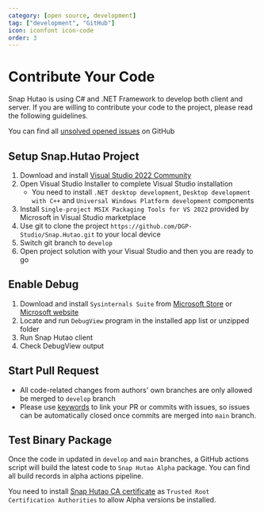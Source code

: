 ```yaml
---
category: [open source, development]
tag: ["development", "GitHub"]
icon: iconfont icon-code
order: 3
---
```


# Contribute Your Code

Snap Hutao is using C# and .NET Framework to develop both client and server. If you are willing to contribute your code
to the project, please read the following guidelines.

You can find all [unsolved opened issues](https://github.com/DGP-Studio/Snap.Hutao/issues?q=is%3Aissue+is%3Aopen+-label%3A%E5%B7%B2%E4%BF%AE%E5%A4%8D+) on GitHub

## <HopeIcon icon="iconfont icon-visual-studio" size="1.5rem" color="rgb(193,142,241)" /> Setup Snap.Hutao Project

1. Download and install [Visual Studio 2022 Community](https://visualstudio.microsoft.com/downloads/)
2. Open Visual Studio Installer to complete Visual Studio installation
   - You need to install `.NET desktop development`, `Desktop development with C++` and `Universal Windows Platform development` components
3. Install `Single-project MSIX Packaging Tools for VS 2022` provided by Microsoft in Visual Studio marketplace
4. Use git to clone the project `https://github.com/DGP-Studio/Snap.Hutao.git` to your local device
5. Switch git branch to `develop`
6. Open project solution with your Visual Studio and then you are ready to go

## <HopeIcon icon="iconfont icon-debug" size="1.5rem" color="rgb(73,156,84)" /> Enable Debug

1. Download and install `Sysinternals Suite` from [Microsoft Store](https://www.microsoft.com/store/productid/9P7KNL5RWT25) or [Microsoft website](https://learn.microsoft.com/en-us/sysinternals/downloads/sysinternals-suite)
2. Locate and run `DebugView` program in the installed app list or unzipped folder
3. Run Snap Hutao client
4. Check DebugView output

## <HopeIcon icon="iconfont icon-pull-request" size="1.5rem" color="rgb(130,80,223)"/> Start Pull Request

- All code-related changes from authors' own branches are only allowed be merged to `develop` branch
- Please use [keywords](https://docs.github.com/en/get-started/writing-on-github/working-with-advanced-formatting/using-keywords-in-issues-and-pull-requests) to link your PR or commits with issues, so issues can be automatically closed once commits are merged into `main` branch.

## <HopeIcon icon="iconfont icon-build-package" size="1.5rem" color="rgb(254,189,105)" /> Test Binary Package

Once the code in updated in `develop` and `main` branches, a GitHub actions script will build the latest code to `Snap Hutao Alpha` package. You can find all build records in alpha actions pipeline.

You need to install [Snap Hutao CA certificate](https://github.com/DGP-Automation/Hutao-Auto-Release/releases/download/certificate-ca/DGP_Studio_CA.crt) as `Trusted Root Certification Authorities` to allow Alpha versions be installed.
